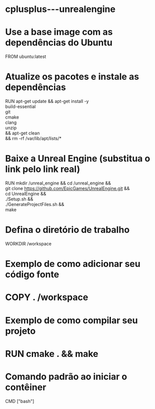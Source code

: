# cplusplus---unrealengine
# Use a base image com as dependências do Ubuntu
FROM ubuntu:latest

# Atualize os pacotes e instale as dependências
RUN apt-get update && apt-get install -y \
    build-essential \
    git \
    cmake \
    clang \
    unzip \
    && apt-get clean \
    && rm -rf /var/lib/apt/lists/*

# Baixe a Unreal Engine (substitua o link pelo link real)
RUN mkdir /unreal_engine && cd /unreal_engine && \
    git clone https://github.com/EpicGames/UnrealEngine.git && \
    cd UnrealEngine && \
    ./Setup.sh && \
    ./GenerateProjectFiles.sh && \
    make

# Defina o diretório de trabalho
WORKDIR /workspace

# Exemplo de como adicionar seu código fonte
# COPY . /workspace

# Exemplo de como compilar seu projeto
# RUN cmake . && make

# Comando padrão ao iniciar o contêiner
CMD ["bash"]
